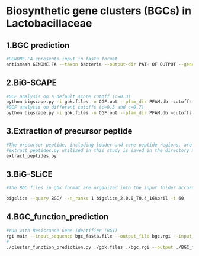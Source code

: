 # Biosynthetic gene clusters (BGCs) in Lactobacillaceae

## 1.BGC prediction

```sh
#GENOME.FA epresents input in fasta format
antismash GENOME.FA --taxon bacteria --output-dir PATH OF OUTPUT --genefinding-tool prodigal --cb-knownclusters -c 20 --cc-mibig --fullhmmer
```

## 2.BiG-SCAPE

```sh
#GCF analysis on a default score cutoff (c=0.3)
python bigscape.py -i gbk.files -o CGF.out --pfam_dir PFAM.db –cutoffs 0.3 -c 60 --include_singletons --mode auto
#GCF analysis on different cutoffs (c=0.5 and c=0.7)
python bigscape.py -i gbk.files -o CGF.out --pfam_dir PFAM.db –cutoffs 0.5 0.7 -c 60 --include_singletons --mode auto --mix --no_classify

```

## 3.Extraction of precursor peptide

```sh
#The precursor peptide, including leader and core peptide regions, are obtained from gbk files using a Python script
#extract_peptides.py utilized in this study is saved in the directory named scripts/
extract_peptides.py
```



## 3.BiG-SLiCE

```sh
#The BGC files in gbk format are organized into the input folder according to the developer's requirements (https://github.com/medema-group/bigslice), "bigslice_2.0.0_T0.4_16April" is downloaded from BGC Atlas database.

bigslice --query BGC/ --n_ranks 1 bigslice_2.0.0_T0.4_16April -t 60

```

## 4.BGC_function_prediction

```sh
#run with Resistance Gene Identifier (RGI)
rgi main --input_sequence bgc_fasta.file --output_file bgc.rgi --input_type contig --local --clean -n 1
#
./cluster_function_prediction.py ./gbk.files ./bgc.rgi --output ./BGC_function_prediction --antismash_version 5 --rgi_version 5
```

